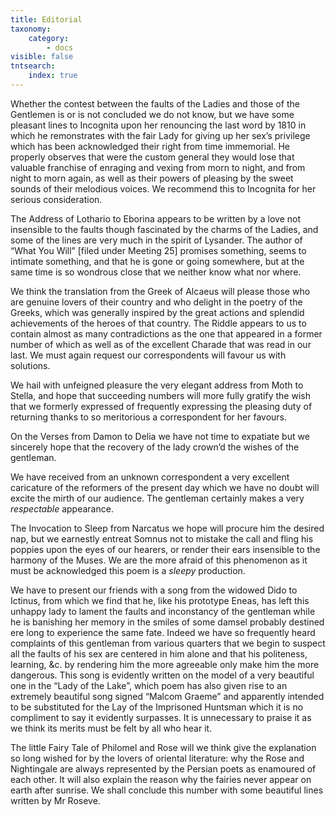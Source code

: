 ```yaml
---
title: Editorial
taxonomy:
    category:
        - docs
visible: false
tntsearch:
    index: true
---
```


Whether the contest between the faults of the Ladies and those of the Gentlemen is or is not concluded we do not know, but we have some pleasant lines to Incognita upon her renouncing the last word by 1810 in which he remonstrates with the fair Lady for giving up her sex’s privilege which has been acknowledged their right from time immemorial. He properly observes that were the custom general they would lose that valuable franchise of enraging and vexing from morn to night, and from night to morn again, as well as their powers of pleasing by the sweet sounds of their melodious voices. We recommend this to Incognita for her serious consideration.

The Address of Lothario to Eborina appears to be written by a love not insensible to the faults though fascinated by the charms of the Ladies, and some of the lines are very much in the spirit of Lysander. The author of “What You Will” [filed under Meeting 25] promises something, seems to intimate something, and that he is gone or going somewhere, but at the same time is so wondrous close that we neither know what nor where.

We think the translation from the Greek of Alcaeus will please those who are genuine lovers of their country and who delight in the poetry of the Greeks, which was generally inspired by the great actions and splendid achievements of the heroes of that country. The Riddle appears to us to contain almost as many contradictions as the one that appeared in a former number of which as well as of the excellent Charade that was read in our last. We must again request our correspondents will favour us with solutions.

We hail with unfeigned pleasure the very elegant address from Moth to Stella, and hope that succeeding numbers will more fully gratify the wish that we formerly expressed of frequently expressing the pleasing duty of returning thanks to so meritorious a correspondent for her favours.

On the Verses from Damon to Delia we have not time to expatiate but we sincerely hope that the recovery of the lady crown’d the wishes of the gentleman.

We have received from an unknown correspondent a very excellent caricature of the reformers of the present day which we have no doubt will excite the mirth of our audience. The gentleman certainly makes a very *respectable* appearance.

The Invocation to Sleep from Narcatus we hope will procure him the desired nap, but we earnestly entreat Somnus not to mistake the call and fling his poppies upon the eyes of our hearers, or render their ears insensible to the harmony of the Muses. We are the more afraid of this phenomenon as it must be acknowledged this poem is a *sleepy* production.

We have to present our friends with a song from the widowed Dido to Ictinus, from which we find that he, like his prototype Eneas, has left this unhappy lady to lament the faults and inconstancy of the gentleman while he is banishing her memory in the smiles of some damsel probably destined ere long to experience the same fate. Indeed we have so frequently heard complaints of this gentleman from various quarters that we begin to suspect all the faults of his sex are centered in him alone and that his politeness, learning, &c. by rendering him the more agreeable only make him the more dangerous. This song is evidently written on the model of a very beautiful one in the “Lady of the Lake”, which poem has also given rise to an extremely beautiful song signed “Malcom Graeme” and apparently intended to be substituted for the Lay of the Imprisoned Huntsman which it is no compliment to say it evidently surpasses. It is unnecessary to praise it as we think its merits must be felt by all who hear it.

The little Fairy Tale of Philomel and Rose will we think give the explanation so long wished for by the lovers of oriental literature: why the Rose and Nightingale are always represented by the Persian poets as enamoured of each other. It will also explain the reason why the fairies never appear on earth after sunrise. We shall conclude this number with some beautiful lines written by Mr Roseve.
